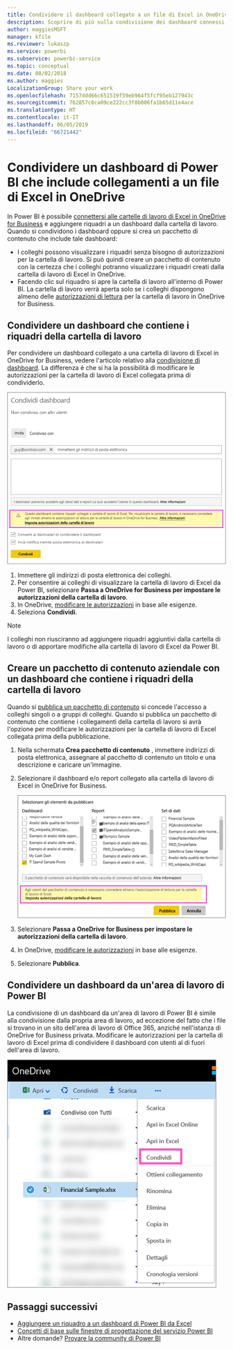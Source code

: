 ```yaml
---
title: Condividere il dashboard collegato a un file di Excel in OneDrive - Power BI
description: Scoprire di più sulla condivisione dei dashboard connessi a una cartella di lavoro di Excel in OneDrive for Business, con i riquadri aggiunti dalla cartella di lavoro.
author: maggiesMSFT
manager: kfile
ms.reviewer: lukaszp
ms.service: powerbi
ms.subservice: powerbi-service
ms.topic: conceptual
ms.date: 08/02/2018
ms.author: maggies
LocalizationGroup: Share your work
ms.openlocfilehash: 7157ddd66c651519f59eb964f5fcf95eb127943c
ms.sourcegitcommit: 762857c8ca09ce222cc3f8b006fa1b65d11e4ace
ms.translationtype: HT
ms.contentlocale: it-IT
ms.lasthandoff: 06/05/2019
ms.locfileid: "66721442"
---
```

# <a name="share-a-power-bi-dashboard-that-links-to-an-excel-file-in-onedrive"></a>Condividere un dashboard di Power BI che include collegamenti a un file di Excel in OneDrive
In Power BI è possibile [connettersi alle cartelle di lavoro di Excel in OneDrive for Business](service-excel-workbook-files.md) e aggiungere riquadri a un dashboard dalla cartella di lavoro. Quando si condividono i dashboard oppure si crea un pacchetto di contenuto che include tale dashboard:

* I colleghi possono visualizzare i riquadri senza bisogno di autorizzazioni per la cartella di lavoro. Si può quindi creare un pacchetto di contenuto con la certezza che i colleghi potranno visualizzare i riquadri creati dalla cartella di lavoro di Excel in OneDrive.
* Facendo clic sul riquadro si apre la cartella di lavoro all'interno di Power BI. La cartella di lavoro verrà aperta solo se i colleghi dispongono almeno delle [autorizzazioni di lettura](https://support.office.com/article/Share-documents-or-folders-in-Office-365-1fe37332-0f9a-4719-970e-d2578da4941c) per la cartella di lavoro in OneDrive for Business.

## <a name="share-a-dashboard-that-contains-workbook-tiles"></a>Condividere un dashboard che contiene i riquadri della cartella di lavoro
Per condividere un dashboard collegato a una cartella di lavoro di Excel in OneDrive for Business, vedere l'articolo relativo alla [condivisione di dashboard](service-share-dashboards.md). La differenza è che si ha la possibilità di modificare le autorizzazioni per la cartella di lavoro di Excel collegata prima di condividerlo.

  ![Finestra di dialogo Condividi dashboard](media/service-share-dashboard-that-links-to-excel-onedrive/pbi_share_workbk.png)

1. Immettere gli indirizzi di posta elettronica dei colleghi.
2. Per consentire ai colleghi di visualizzare la cartella di lavoro di Excel da Power BI, selezionare **Passa a OneDrive for Business per impostare le autorizzazioni della cartella di lavoro**.
3. In OneDrive, [modificare le autorizzazioni](https://support.office.com/article/Share-files-and-folders-and-change-permissions-9fcc2f7d-de0c-4cec-93b0-a82024800c07) in base alle esigenze.
4. Seleziona **Condividi**.

>[!NOTE]
>I colleghi non riusciranno ad aggiungere riquadri aggiuntivi dalla cartella di lavoro o di apportare modifiche alla cartella di lavoro di Excel da Power BI.
> 
> 

## <a name="create-an-organizational-content-pack-with-a-dashboard-that-contains-workbook-tiles"></a>Creare un pacchetto di contenuto aziendale con un dashboard che contiene i riquadri della cartella di lavoro
Quando si [pubblica un pacchetto di contenuto](service-organizational-content-pack-create-and-publish.md) si concede l'accesso a colleghi singoli o a gruppi di colleghi. Quando si pubblica un pacchetto di contenuto che contiene i collegamenti della cartella di lavoro si avrà l'opzione per modificare le autorizzazioni per la cartella di lavoro di Excel collegata prima della pubblicazione.

1. Nella schermata **Crea pacchetto di contenuto** , immettere indirizzi di posta elettronica, assegnare al pacchetto di contenuto un titolo e una  descrizione e caricare un'immagine.
2. Selezionare il dashboard e/o report collegato alla cartella di lavoro di Excel in OneDrive for Business.
   
    ![Cartella di lavoro di Excel in un pacchetto di contenuto](media/service-share-dashboard-that-links-to-excel-onedrive/pbi_contpack_workbk.png)
3. Selezionare **Passa a OneDrive for Business per impostare le autorizzazioni della cartella di lavoro**.
4. In OneDrive, [modificare le autorizzazioni](https://support.office.com/article/Share-files-and-folders-and-change-permissions-9fcc2f7d-de0c-4cec-93b0-a82024800c07) in base alle esigenze.
5. Selezionare **Pubblica**.

## <a name="share-a-dashboard-from-a-power-bi-workspace"></a>Condividere un dashboard da un'area di lavoro di Power BI
La condivisione di un dashboard da un'area di lavoro di Power BI è simile alla condivisione dalla propria area di lavoro, ad eccezione del fatto che i file si trovano in un sito dell'area di lavoro di Office 365, anziché nell'istanza di OneDrive for Business privata. Modificare le autorizzazioni per la cartella di lavoro di Excel prima di condividere il dashboard con utenti al di fuori dell'area di lavoro.

![Condividere da OneDrive](media/service-share-dashboard-that-links-to-excel-onedrive/pbi_onedriveshare.png)

## <a name="next-steps"></a>Passaggi successivi
* [Aggiungere un riquadro a un dashboard di Power BI da Excel](service-dashboard-pin-tile-from-excel.md)
* [Concetti di base sulle finestre di progettazione del servizio Power BI](service-basic-concepts.md)
* Altre domande? [Provare la community di Power BI](http://community.powerbi.com/)


